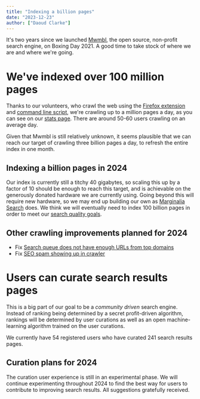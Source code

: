 ```yaml
---
title: "Indexing a billion pages"
date: "2023-12-23"
author: ["Daoud Clarke"]
---
```


It's two years since we launched [Mwmbl](https://mwmbl.org), the open
source, non-profit search engine, on Boxing Day 2021. A good time to
take stock of where we are and where we're going.

# We've indexed over 100 million pages

Thanks to our volunteers, who crawl the web using the [Firefox
extension](https://addons.mozilla.org/en-GB/firefox/addon/mwmbl-web-crawler/)
and [command line script](https://github.com/mwmbl/crawler-script),
we're crawling up to a million pages a day, as
you can see on our [stats page](https://mwmbl.org/stats/). There are
around 50-60 users crawling on an average day.

Given that Mwmbl is still relatively unknown, it seems plausible that
we can reach our target of crawling three billion pages a day, to
refresh the entire index in one month.

## Indexing a billion pages in 2024

Our index is currently still a titchy 40 gigabytes, so scaling this up
by a factor of 10 should be enough to reach this target, and is
achievable on the generously donated hardware we are currently
using. Going beyond this will require new hardware, so we may end up
building our own as [Marginalia Search](https://search.marginalia.nu/)
does. We think we will eventually need to index 100 billion pages in
order to meet our [search quality goals](https://book.mwmbl.org/page/roadmap/).

## Other crawling improvements planned for 2024

 - Fix [Search queue does not have enough URLs from top domains](https://github.com/mwmbl/mwmbl/issues/140)
 - Fix [SEO spam showing up in crawler](https://github.com/mwmbl/mwmbl/issues/141)

# Users can curate search results pages

This is a big part of our goal to be a _community driven_ search
engine. Instead of ranking being determined by a secret
profit-driven algorithm, rankings will be determined by user curations
as well as an open machine-learning algorithm trained on the user
curations.

We currently have 54 registered users who have curated 241 search
results pages.

## Curation plans for 2024

The curation user experience is still in an experimental phase. We
will continue experimenting throughout 2024 to find the best way for
users to contribute to improving search results. All suggestions
gratefully received.



